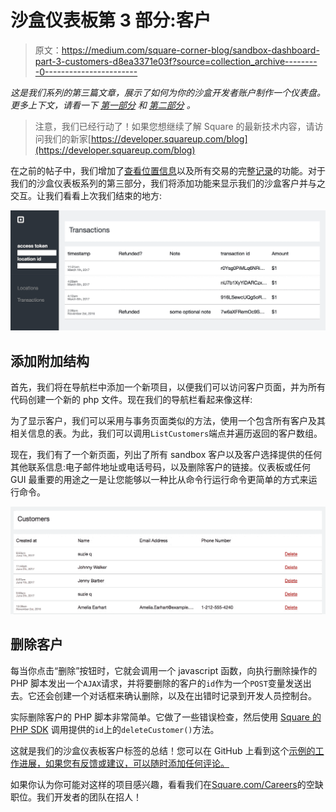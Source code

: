 # 沙盒仪表板第 3 部分:客户

> 原文：<https://medium.com/square-corner-blog/sandbox-dashboard-part-3-customers-d8ea3371e03f?source=collection_archive---------0----------------------->

*这是我们系列的第三篇文章，展示了如何为你的沙盒开发者账户制作一个仪表盘。更多上下文，请看一下* [*第一部分*](/square-corner-blog/using-squares-rest-apis-to-build-a-sandbox-dashboard-part-1-authentication-locations-3e5b5a551cc7) *和* [*第二部分*](/square-corner-blog/building-a-sandbox-dashboard-pt-2-adding-a-transactions-list-49fd754e659b) *。*

> 注意，我们已经行动了！如果您想继续了解 Square 的最新技术内容，请访问我们的新家[https://developer.squareup.com/blog](https://developer.squareup.com/blog)

在之前的帖子中，我们增加了[查看位置信息](/square-corner-blog/using-squares-rest-apis-to-build-a-sandbox-dashboard-part-1-authentication-locations-3e5b5a551cc7)以及所有交易的完整[记录](/square-corner-blog/building-a-sandbox-dashboard-pt-2-adding-a-transactions-list-49fd754e659b)的功能。对于我们的沙盒仪表板系列的第三部分，我们将添加功能来显示我们的沙盒客户并与之交互。让我们看看上次我们结束的地方:

![](img/3e9734e26f4ef49a109c113cda9d0fae.png)

## 添加附加结构

首先，我们将在导航栏中添加一个新项目，以便我们可以访问客户页面，并为所有代码创建一个新的 php 文件。现在我们的导航栏看起来像这样:

为了显示客户，我们可以采用与事务页面类似的方法，使用一个包含所有客户及其相关信息的表。为此，我们可以调用`ListCustomers`端点并遍历返回的客户数组。

现在，我们有了一个新页面，列出了所有 sandbox 客户以及客户选择提供的任何其他联系信息:电子邮件地址或电话号码，以及删除客户的链接。仪表板或任何 GUI 最重要的用途之一是让您能够以一种比从命令行运行命令更简单的方式来运行命令。

![](img/8f1dbe22bda2223904605a932fabee06.png)

## 删除客户

每当你点击“删除”按钮时，它就会调用一个 javascript 函数，向执行删除操作的 PHP 脚本发出一个`AJAX`请求，并将要删除的客户的`id`作为一个`POST`变量发送出去。它还会创建一个对话框来确认删除，以及在出错时记录到开发人员控制台。

实际删除客户的 PHP 脚本非常简单。它做了一些错误检查，然后使用 [Square 的 PHP SDK](https://github.com/square/connect-php-sdk) 调用提供的`id`上的`deleteCustomer()`方法。

这就是我们的沙盒仪表板客户标签的总结！您可以在 GitHub 上看到这个[示例的工作进展，如果您有反馈或建议，可以随时添加任何评论。](https://github.com/square/connect-php-sdk/tree/tristans/add-sandbox-dashboard-sample/examples/sandbox-dashboard-tutorial)

如果你认为你可能对这样的项目感兴趣，看看我们在[Square.com/Careers](https://squareup.com/careers)的空缺职位。我们开发者的团队在招人！